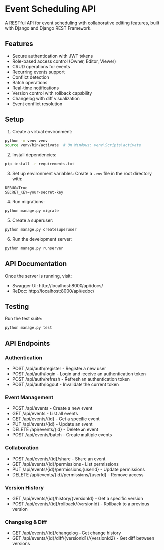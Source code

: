 # Event Scheduling API

A RESTful API for event scheduling with collaborative editing features, built with Django and Django REST Framework.

## Features

- Secure authentication with JWT tokens
- Role-based access control (Owner, Editor, Viewer)
- CRUD operations for events
- Recurring events support
- Conflict detection
- Batch operations
- Real-time notifications
- Version control with rollback capability
- Changelog with diff visualization
- Event conflict resolution

## Setup

1. Create a virtual environment:
```bash
python -m venv venv
source venv/bin/activate  # On Windows: venv\Scripts\activate
```

2. Install dependencies:
```bash
pip install -r requirements.txt
```

3. Set up environment variables:
Create a `.env` file in the root directory with:
```
DEBUG=True
SECRET_KEY=your-secret-key
```

4. Run migrations:
```bash
python manage.py migrate
```

5. Create a superuser:
```bash
python manage.py createsuperuser
```

6. Run the development server:
```bash
python manage.py runserver
```

## API Documentation

Once the server is running, visit:
- Swagger UI: http://localhost:8000/api/docs/
- ReDoc: http://localhost:8000/api/redoc/

## Testing

Run the test suite:
```bash
python manage.py test
```

## API Endpoints


### Authentication
- POST /api/auth/register - Register a new user
- POST /api/auth/login - Login and receive an authentication token
- POST /api/auth/refresh - Refresh an authentication token
- POST /api/auth/logout - Invalidate the current token

### Event Management
- POST /api/events - Create a new event
- GET /api/events - List all events
- GET /api/events/{id} - Get a specific event
- PUT /api/events/{id} - Update an event
- DELETE /api/events/{id} - Delete an event
- POST /api/events/batch - Create multiple events

### Collaboration
- POST /api/events/{id}/share - Share an event
- GET /api/events/{id}/permissions - List permissions
- PUT /api/events/{id}/permissions/{userId} - Update permissions
- DELETE /api/events/{id}/permissions/{userId} - Remove access

### Version History
- GET /api/events/{id}/history/{versionId} - Get a specific version
- POST /api/events/{id}/rollback/{versionId} - Rollback to a previous version

### Changelog & Diff
- GET /api/events/{id}/changelog - Get change history
- GET /api/events/{id}/diff/{versionId1}/{versionId2} - Get diff between versions 
